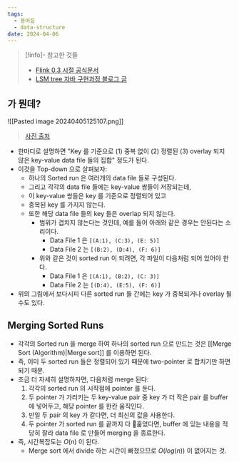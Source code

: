 ```yaml
---
tags:
  - 용어집
  - data-structure
date: 2024-04-06
---
```

> [!info]- 참고한 것들
> - [Flink 0.3 시절 공식문서](https://nightlies.apache.org/flink/flink-table-store-docs-release-0.3/docs/concepts/lsm-trees/)
> - [LSM tree 자바 구현과정 블로그 글](https://itnext.io/log-structured-merge-tree-a79241c959e3)

## 가 뭔데?

![[Pasted image 20240405125107.png]]
> [사진 출처](https://nightlies.apache.org/flink/flink-table-store-docs-release-0.3/docs/concepts/lsm-trees/)

- 한마디로 설명하면 "Key 를 기준으로 (1) 중복 없이 (2) 정렬된 (3) overlay 되지 않은 key-value data file 들의 집합" 정도가 된다.
- 이것을 Top-down 으로 살펴보자:
	- 하나의 Sorted run 은 여러개의 data file 들로 구성된다.
	- 그리고 각각의 data file 들에는 key-value 쌍들이 저장되는데,
	- 이 key-value 쌍들은 key 를 기준으로 정렬되어 있고
	- 중복된 key 를 가지지 않는다.
	- 또한 해당 data file 들의 key 들은 overlap 되지 않는다.
		- 범위가 겹치지 않는다는 것인데, 예를 들어 아래와 같은 경우는 안된다는 소리이다.
			- Data File 1 은 `[(A:1), (C:3), (E: 5)]`
			- Data File 2 는 `[(B:2), (D:4), (F: 6)]`
		- 위와 같은 것이 sorted run 이 되려면, 각 파일이 다음처럼 되어 있어야 한다.
			- Data File 1 은 `[(A:1), (B:2), (C: 3)]`
			- Data File 2 는 `[(D:4), (E:5), (F: 6)]`
- 위의 그림에서 보다시피 다른 sorted run 들 간에는 key 가 중복되거나 overlay 될 수도 있다.

## Merging Sorted Runs

- 각각의 Sorted run 을 merge 하여 하나의 sorted run 으로 만드는 것은 [[Merge Sort (Algorithm)|Merge sort]] 를 이용하면 된다.
- 즉, 이미 두 sorted run 들은 정렬되어 있기 때문에 two-pointer 로 합치기만 하면 되기 때문.
- 조금 더 자세히 설명하자면, 다음처럼 merge 된다:
	1. 각각의 sorted run 의 시작점에 pointer 를 둔다.
	2. 두 pointer 가 가리키는 두 key-value pair 중 key 가 더 작은 pair 를 buffer 에 넣어두고, 해당 pointer 를 한칸 움직인다.
	3. 만일 두 pair 의 key 가 같다면, 더 최신의 값을 사용한다.
	4. 두 pointer 가 sorted run 를 끝까지 다 훑었다면, buffer 에 있는 내용을 적당히 잘라 data file 로 만들어 merging 을 종료한다.
- 즉, 시간복잡도는 $O(n)$ 이 된다.
	- Merge sort 에서 divide 하는 시간이 빠졌으므로 $O(log(n))$ 이 없어지는 것.